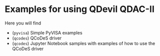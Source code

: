 # Examples for using QDevil QDAC-II

Here you will find 

- (`pyvisa`) Simple PyVISA examples
- (`qcodes`) QCoDeS driver
- (`qcodes`) Jupyter Notebook samples with examples of how to use the QCoDeS driver
